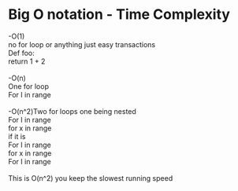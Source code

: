 <h1>Big O notation - Time Complexity </h1>
-O(1) <br>
no for loop or anything just easy transactions<br>
Def foo:   <br>
return 1 + 2<br>
<br>
-O(n)<br>
One for loop<br>
For I in range<br>
<br>
-O(n^2)Two for loops one being nested<br>
For I in range<br>
<tb>    for x in range<br>
if it is <br>
For I in range<br>
  <tb>  for x in range
<br>
For I in range <br>
<br>
This is O(n^2) you keep the slowest running speed
	